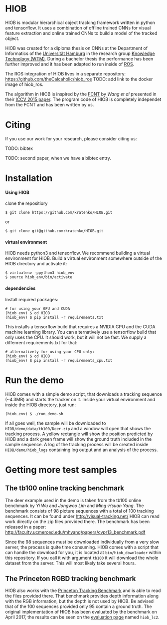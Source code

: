 HIOB
====
HIOB is modular hierarchical object tracking framework written in python and tensorflow. It uses a combination of offline trained CNNs for visual feature extraction and online trained CNNs to build a model of the tracked object. 

HIOB was created for a diploma thesis on CNNs at the Department of Informatics of the [Universität Hamburg](https://www.uni-hamburg.de/) in the research group [Knowledge Technology (WTM)](https://www.inf.uni-hamburg.de/en/inst/ab/wtm/). During a bachelor thesis the performance has been further improved and it has been adapted to run inside of [ROS](http://www.ros.org/).

The ROS integration of HIOB lives in a separate repository: https://github.com/theCalcaholic/hiob_ros
TODO: add link to the docker image of hiob_ros.

The algorithm in HIOB is inspired by the [FCNT](https://github.com/scott89/FCNT) by *Wang et al* presented in their [ICCV 2015 paper](http://202.118.75.4/lu/Paper/ICCV2015/iccv15_lijun.pdf). The program code of HIOB is completely independet from the FCNT and has been written by us.

# Citing
If you use our work for your research, please consider citing us:

TODO: bibtex

TODO: second paper, when we have a bibtex entry.

# Installation

#### Using HIOB
clone the repositiory

    $ git clone https://github.com/kratenko/HIOB.git

or

    $ git clone git@github.com:kratenko/HIOB.git

#### virtual environment
HIOB needs python3 and tensorflow. We recommend building a virtual environment for HIOB.
Build a virtual environment somewhere outside of the HIOB directory and activate it:

    $ virtualenv -ppython3 hiob_env
    $ source hiob_env/bin/activate
    
#### dependencies
Install required packages:

    # for using your GPU and CUDA
    (hiob_env) $ cd HIOB
    (hiob_env) $ pip install -r requirements.txt

This installs a tensorflow build that requires a NVIDIA GPU and the CUDA machine learning library. You can alternatively use a tensorflow build that only uses the CPU. It should work, but it will not be fast. We supply a diffenrent requirements.txt for that:

    # alternatively for using your CPU only:
    (hiob_env) $ cd HIOB
    (hiob_env) $ pip install -r requirements_cpu.txt

# Run the demo
HIOB comes with a simple demo script, that downloads a tracking sequence (~4.3MB) and starts the tracker on it. Inside your virtual environment and inside the HIOB directory, just run:

    (hiob_env) $ ./run_demo.sh
    
If all goes well, the sample will be downloaded to `HIOB/demo/data/tb100/Deer.zip` and a window will open that shows the tracking process. A yellow rectangle will show the position predicted by HIOB and a dark green frame will show the ground truth included in the sample sequence. A log of the tracking process will be created inside `HIOB/demo/hiob_logs` containing log output and an analysis of the process.


# Getting more test samples
## The tb100 online tracking benchmark
The deer example used in the demo is taken from the tb100 online benchmark by *Yi Wu* and *Jongwoo Lim* and *Ming-Hsuan Yang*. The benchmark consists of 98 picture sequences with a total of 100 tracking sequences. It can be found under http://visual-tracking.net/ HIOB can read work directly on the zip files provided there. The benchmark has been released in a paper:  http://faculty.ucmerced.edu/mhyang/papers/cvpr13_benchmark.pdf

Since the 98 sequences must be downloaded individually from a very slow server, the process is quite time consuming. HIOB comes with a script that can handle the download for you, it is located at `bin/hiob_downloader` within this repository. If you call it with argument `tb100` it will download the whole dataset from the server. This will most likely take several hours.

## The Princeton RGBD tracking benchmark
HIOB also works with the [Princeton Tracking Benchmark](http://tracking.cs.princeton.edu) and is able to read the files provided there. That benchmark provides depth information along with the RGB information, but the depth is not used by HIOB. Be advised that of the 100 sequences provided only 95 contain a ground truth. The original implementation of HIOB has been evaluated by the benchmark on April 2017, the results can be seen on the [evaluation page](http://tracking.cs.princeton.edu/eval.php) named `hiob_lc2`.

